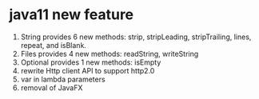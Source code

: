 # java11 new feature
1. String provides 6 new methods: strip, stripLeading, stripTrailing, lines, repeat, and isBlank.
2. Files provides 4 new methods: readString, writeString
3. Optional provides 1 new methods: isEmpty
4. rewrite Http client API to support http2.0
5. var in lambda parameters
6. removal of JavaFX